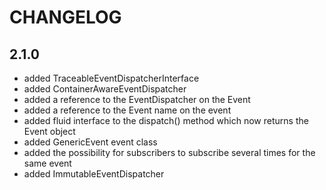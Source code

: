 CHANGELOG
=========

2.1.0
-----

 * added TraceableEventDispatcherInterface
 * added ContainerAwareEventDispatcher
 * added a reference to the EventDispatcher on the Event
 * added a reference to the Event name on the event
 * added fluid interface to the dispatch() method which now returns the Event
	 object
 * added GenericEvent event class
 * added the possibility for subscribers to subscribe several times for the
	 same event
 * added ImmutableEventDispatcher
